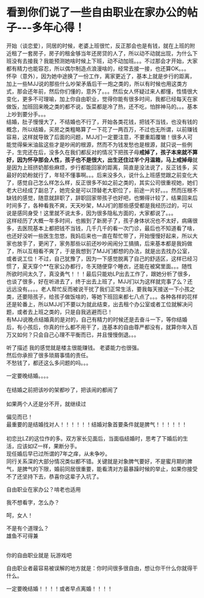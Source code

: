 # 看到你们说了一些自由职业在家办公的帖子---多年心得！


开始（谈恋爱），同居的时候，老婆上班很忙，反正那会也是有钱，就在上班的附近租了一套房子，房子的租金够当年还房贷的人了，所以动不动就出现，为什么下班没有去接我？我能预测她啥时候上下班，动不动加班。。。不过那会才开始，大家都有精力也能容忍，所以偶尔制造点浪漫啥的，经常去接一接，也还算OK。。。<br />
怀孕（意外），因为她中途换了一份工作，离家更近了，基本上就是步行的距离，加上一些MJJ说的那些什么吵架矛盾后干一炮之类的，所以有时候也用这类方式，那会还年前，然后你们懂的，意外了。。。然后女人怀疑过来人都懂，性情很大变化，更多不可理喻，加上你自由职业，觉得你能有很多时间，我都已经每天在家做饭，加班回来晚之类的都不说，饭菜都是冷了热，还不吃，怕胖神马的。。。基本上吵到要分手。。。<br />
结婚，肚子慢慢大了，不结婚也不行了，开始各类花钱，把钱不当钱，也没有钱的概念，所以结婚，买房之类粗略算了一下花了一两百万，不过也无所谓，以前赚钱容易，这样就导致了后面的问题，MJJ们一定要注意，不要重蹈覆辙！很多人可能觉得柴米油盐这些才是吵闹的根源，然而不为钱发愁也是根源，就只说一些例子，生完还在后，没多久在我们都反对的情况下把孩子母**戒掉了，孩子本来就不算好，因为怀孕那会人性，孩子也不是很大，出生还住过半个月温箱，马上戒掉母**就是因为上班挤奶那些麻烦，步行都能回家的距离，简直是没法说了，反正钱多，买最好的奶粉就行了，年轻不懂事啊。。。后来没多久，说什么上班感觉跟之前变化大了，感觉自己怎么样怎么样，反正很多不如之前之类的，其实公司很重视她，她们老大已经成了副总了，她完全是可以顶替老大职位了，前途一片好。。。然而压根不缺钱的感觉，随意就辞职了，辞职回家带孩子也好吧，也懒得计较了，结果回来后时间多了，各种看我不爽，天天吵架，MJJ们的那些感受都是我经历过的，可以说是感同身受！这里就不说太多，因为很多隐私方面的，大家都说了。。。<br />
这样经历了大概一年多时间，也搬到了新房子了，孩子身体状况也不太好，病痛很多，去医院基本上都把钱不当钱，几千几千的看一次门诊，最后也不知道看了啥，也还好没听一些医生忽悠，我妈后来也一直在帮忙带了，开始慢慢好起来，所以大家也放手了，更闲了，家务那些以前还吵吵闹闹分工搞搞，后来基本都是我妈做了，所以互相看不爽了，于是我想到了MJJ们都想的办法，就是出去找办公室，或者说工位！不过，自己犹豫了，因为一下感觉脱离了自己的舒适区，这样已经习惯了，夏天穿个**在家公办都行，冬天随便穿个睡衣，还能在被窝里面。。。随性所欲时间太久了，真没勇气！！！最后只能劝LP出去工作了，跟她分析了很多，也谈了很多，好在听进去了，终于出去上班了，MJJ们以为这样就完事了么？还远远没有。。。。老人帮忙反而被说干扰了我们正常生活，要我每天接送一下小孩之类，还要陪孩子，给孩子做饭啥的，等她下班回来都七八点了。。。各种各样的花样还是轮番上，所以MJJ们不要以为就此结束，出去租个办公室或者工位就解决问题，或者去上班之类的，只是自我逃避而已！<br />
有MJJ说晚点结婚真的是对的，自己有精力的时候还是去奋斗一下，等你结婚后，有小孩后，你真的什么都不用干了，连基本的自由尊严都没有，就算你年入百万又如何？只会自己心理不平衡而已，并且慢慢倒退。。。

听了描述 我的感觉就是楼主很能赚钱。 老婆能力也很强。<br />
然后你承担了很多琐屑事情的责任。<br />
不愁钱了，都还这么多问题的吗。。。

一定要晚结婚。。。。<br />
<br />
在结婚之前把该吵的架都吵了，把该闹的都闹了<br />
<br />
如果两个人还是分不开，就继续过

偏见而已！<br />
最重要的是结婚找对人！！！！！！结婚对象首要条件就是脾气！！！！！！<br />
<br />
初恋比LZ的这位作的多。双方家长见面后，当面临结婚时，思考了下婚后的生活，应该如lZ一样，果断分手。<br />
现任婚后早已过所谓的7年之痒，从未争吵。<br />
同行关系深的大部分情况类似都不错。关键就是对象脾气要好，不是蜜月期的脾气，是脾气的下限，婚前同居很重要，能看清对方最暴躁时候的举止，如果你接受不了还坚持下去，恭喜你这辈子入坑了。

自由职业在家办公？啃老也适用

我不想看字，怎么办？

呵，女人！

不是有个道理么？<br />
雄鱼不可得兼<br />
<br />


你的自由职业就是 玩游戏吧 

自由职业者最容易被误解的地方就是：你时间很多很自由，想让你干什么你就得干什么。

一定要晚结婚！！！！或者早点离婚！！！！
